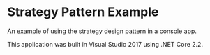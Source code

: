 # Strategy Pattern Example
An example of using the strategy design pattern in a console app.

This application was built in Visual Studio 2017 using .NET Core 2.2.
